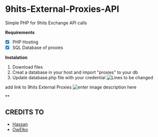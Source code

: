 # 9hits-External-Proxies-API

Simple PHP for 9hits Exchange API calls

**Requirements** 

- [x] PHP Hosting
- [x] SQL Database of proxies

**Instalation**

 1. Download files
 2. Creat a database in your host and import "proxies" to your db
 3. Update database.php file with your credential 
 ![Lines to be changed](https://i.ibb.co/19dkXVj/Github-PX.jpg)

add link to 9hits External Proxies
![enter image description here](https://i.ibb.co/2gHZ3MS/download.png)

**

## CREDITS TO

 - [Hassan](https://www.facebook.com/hassan.akhatar.14)
 - [OwElko](https://github.com/OwElko)
